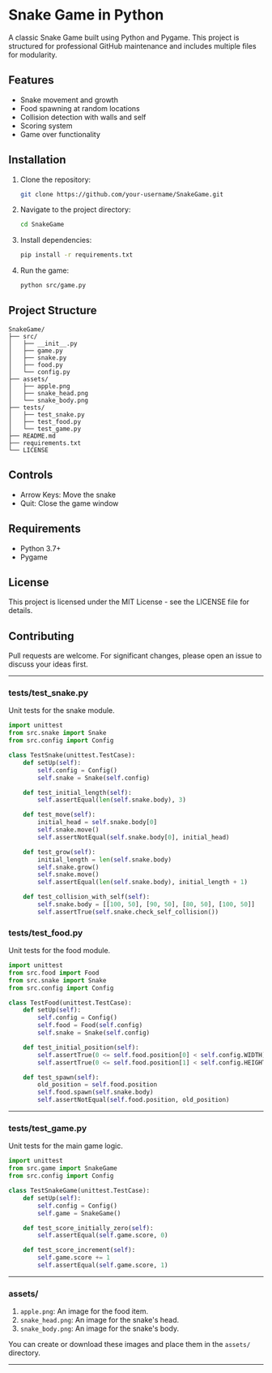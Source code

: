 # Snake Game in Python

A classic Snake Game built using Python and Pygame. This project is structured for professional GitHub maintenance and includes multiple files for modularity.

## Features
- Snake movement and growth
- Food spawning at random locations
- Collision detection with walls and self
- Scoring system
- Game over functionality

## Installation
1. Clone the repository:
   ```bash
   git clone https://github.com/your-username/SnakeGame.git
   ```
2. Navigate to the project directory:
   ```bash
   cd SnakeGame
   ```
3. Install dependencies:
   ```bash
   pip install -r requirements.txt
   ```
4. Run the game:
   ```bash
   python src/game.py
   ```

## Project Structure
```
SnakeGame/
├── src/
│   ├── __init__.py
│   ├── game.py
│   ├── snake.py
│   ├── food.py
│   └── config.py
├── assets/
│   ├── apple.png
│   ├── snake_head.png
│   └── snake_body.png
├── tests/
│   ├── test_snake.py
│   ├── test_food.py
│   └── test_game.py
├── README.md
├── requirements.txt
└── LICENSE
```

## Controls
- Arrow Keys: Move the snake
- Quit: Close the game window

## Requirements
- Python 3.7+
- Pygame

## License
This project is licensed under the MIT License - see the LICENSE file for details.

## Contributing
Pull requests are welcome. For significant changes, please open an issue to discuss your ideas first.

---

### **tests/test_snake.py**
Unit tests for the snake module.

```python
import unittest
from src.snake import Snake
from src.config import Config

class TestSnake(unittest.TestCase):
    def setUp(self):
        self.config = Config()
        self.snake = Snake(self.config)

    def test_initial_length(self):
        self.assertEqual(len(self.snake.body), 3)

    def test_move(self):
        initial_head = self.snake.body[0]
        self.snake.move()
        self.assertNotEqual(self.snake.body[0], initial_head)

    def test_grow(self):
        initial_length = len(self.snake.body)
        self.snake.grow()
        self.snake.move()
        self.assertEqual(len(self.snake.body), initial_length + 1)

    def test_collision_with_self(self):
        self.snake.body = [[100, 50], [90, 50], [80, 50], [100, 50]]
        self.assertTrue(self.snake.check_self_collision())
```

### **tests/test_food.py**
Unit tests for the food module.

```python
import unittest
from src.food import Food
from src.snake import Snake
from src.config import Config

class TestFood(unittest.TestCase):
    def setUp(self):
        self.config = Config()
        self.food = Food(self.config)
        self.snake = Snake(self.config)

    def test_initial_position(self):
        self.assertTrue(0 <= self.food.position[0] < self.config.WIDTH)
        self.assertTrue(0 <= self.food.position[1] < self.config.HEIGHT)

    def test_spawn(self):
        old_position = self.food.position
        self.food.spawn(self.snake.body)
        self.assertNotEqual(self.food.position, old_position)
```

---

### **tests/test_game.py**
Unit tests for the main game logic.

```python
import unittest
from src.game import SnakeGame
from src.config import Config

class TestSnakeGame(unittest.TestCase):
    def setUp(self):
        self.config = Config()
        self.game = SnakeGame()

    def test_score_initially_zero(self):
        self.assertEqual(self.game.score, 0)

    def test_score_increment(self):
        self.game.score += 1
        self.assertEqual(self.game.score, 1)
```

---

### **assets/**
1. `apple.png`: An image for the food item.
2. `snake_head.png`: An image for the snake's head.
3. `snake_body.png`: An image for the snake's body.

You can create or download these images and place them in the `assets/` directory.

---

